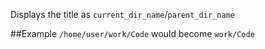 Displays the title as `current_dir_name`/`parent_dir_name`

##Example 
`/home/user/work/Code` would become `work/Code`
